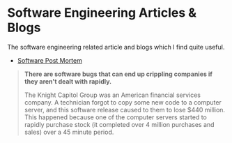 # Software Engineering Articles & Blogs

The software engineering related article and blogs which I find quite useful.

* [Software Post Mortem](https://www.freecodecamp.org/news/what-is-a-software-post-mortem/)

> **There are software bugs that can end up crippling companies if they aren't dealt with rapidly.** <br>
>
> The Knight Capitol Group was an American financial services company. A technician forgot to copy some new code to a computer server, and this software release caused to them to lose $440 million. This happened because one of the computer servers started to rapidly purchase stock (it completed over 4 million purchases and sales) over a 45 minute period.
